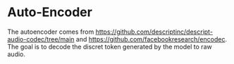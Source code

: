 # Auto-Encoder

The autoencoder comes from https://github.com/descriptinc/descript-audio-codec/tree/main and https://github.com/facebookresearch/encodec.
The goal is to decode the discret token generated by the model to raw audio.
